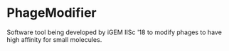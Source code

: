 # PhageModifier
Software tool being developed by iGEM IISc '18 to modify phages to have high affinity for small molecules.
